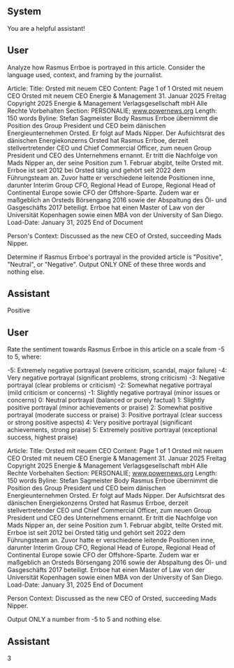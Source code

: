 ## System

You are a helpful assistant!

## User


Analyze how Rasmus Errboe is portrayed in this article. Consider the language used, context, and framing by the journalist.

Article:
Title: Orsted mit neuem CEO
Content: Page 1 of 1
Orsted mit neuem CEO
Orsted mit neuem CEO
Energie & Management
31. Januar 2025 Freitag
Copyright 2025 Energie & Management Verlagsgesellschaft mbH Alle Rechte Vorbehalten
Section: PERSONALIE; www.powernews.org
Length: 150 words
Byline: Stefan Sagmeister
Body
Rasmus Errboe übernimmt die Position des Group President und CEO beim dänischen Energieunternehmen 
Orsted. Er folgt auf Mads Nipper.
Der Aufsichtsrat des dänischen Energiekonzerns Orsted hat Rasmus Errboe, derzeit stellvertretender CEO und 
Chief Commercial Officer, zum neuen Group President und CEO des Unternehmens ernannt. Er tritt die Nachfolge 
von Mads Nipper an, der seine Position zum 1. Februar abgibt, teilte Orsted mit.
Errboe ist seit 2012 bei Orsted tätig und gehört seit 2022 dem Führungsteam an. Zuvor hatte er verschiedene 
leitende Positionen inne, darunter Interim Group CFO, Regional Head of Europe, Regional Head of Continental 
Europe sowie CFO der Offshore-Sparte. Zudem war er maßgeblich an Orsteds Börsengang 2016 sowie der 
Abspaltung des Öl- und Gasgeschäfts 2017 beteiligt. Errboe hat einen Master of Law von der Universität 
Kopenhagen sowie einen MBA von der University of San Diego.
Load-Date: January 31, 2025
End of Document

Person's Context: Discussed as the new CEO of Orsted, succeeding Mads Nipper.

Determine if Rasmus Errboe's portrayal in the provided article is "Positive", "Neutral", or "Negative".
Output ONLY ONE of these three words and nothing else.


## Assistant

Positive

## User


Rate the sentiment towards Rasmus Errboe in this article on a scale from -5 to 5, where:

-5: Extremely negative portrayal (severe criticism, scandal, major failure)
-4: Very negative portrayal (significant problems, strong criticism)
-3: Negative portrayal (clear problems or criticism)
-2: Somewhat negative portrayal (mild criticism or concerns)
-1: Slightly negative portrayal (minor issues or concerns)
0: Neutral portrayal (balanced or purely factual)
1: Slightly positive portrayal (minor achievements or praise)
2: Somewhat positive portrayal (moderate success or praise)
3: Positive portrayal (clear success or strong positive aspects)
4: Very positive portrayal (significant achievements, strong praise)
5: Extremely positive portrayal (exceptional success, highest praise)

Article:
Title: Orsted mit neuem CEO
Content: Page 1 of 1
Orsted mit neuem CEO
Orsted mit neuem CEO
Energie & Management
31. Januar 2025 Freitag
Copyright 2025 Energie & Management Verlagsgesellschaft mbH Alle Rechte Vorbehalten
Section: PERSONALIE; www.powernews.org
Length: 150 words
Byline: Stefan Sagmeister
Body
Rasmus Errboe übernimmt die Position des Group President und CEO beim dänischen Energieunternehmen 
Orsted. Er folgt auf Mads Nipper.
Der Aufsichtsrat des dänischen Energiekonzerns Orsted hat Rasmus Errboe, derzeit stellvertretender CEO und 
Chief Commercial Officer, zum neuen Group President und CEO des Unternehmens ernannt. Er tritt die Nachfolge 
von Mads Nipper an, der seine Position zum 1. Februar abgibt, teilte Orsted mit.
Errboe ist seit 2012 bei Orsted tätig und gehört seit 2022 dem Führungsteam an. Zuvor hatte er verschiedene 
leitende Positionen inne, darunter Interim Group CFO, Regional Head of Europe, Regional Head of Continental 
Europe sowie CFO der Offshore-Sparte. Zudem war er maßgeblich an Orsteds Börsengang 2016 sowie der 
Abspaltung des Öl- und Gasgeschäfts 2017 beteiligt. Errboe hat einen Master of Law von der Universität 
Kopenhagen sowie einen MBA von der University of San Diego.
Load-Date: January 31, 2025
End of Document

Person Context: Discussed as the new CEO of Orsted, succeeding Mads Nipper.

Output ONLY a number from -5 to 5 and nothing else.


## Assistant

3

